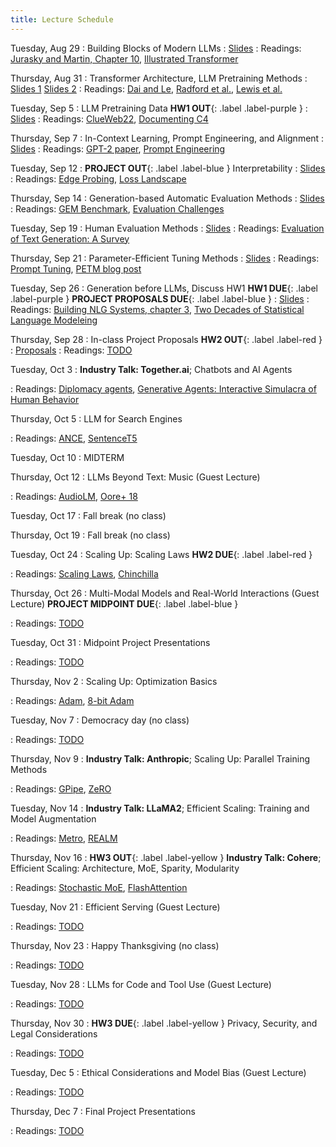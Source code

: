 ```yaml
---
title: Lecture Schedule
---
```


<!-- Sep 28
: [Java & Git](#)
  : [1.1](#)

Sep 29
: **Section**{: .label .label-purple }[Intro to Java](#)
  : [Solution](#)

Sep 30
: [Variables & Objects](#)
  : [1.2](#), [2.1](#)

Oct 1
: **Lab**{: .label .label-purple } [Intro to Java](#)

Oct 2
: [Tracing, IntLists, & Recursion](#)
  : [2.1](#)
: **HW 1 due**{: .label .label-red } -->


<!-- Oct 5
: [Linked Lists & Encapsulation](#)
  : [3.1](#), [2.2](#), [2.3](#)

Oct 6
: **Section**{: .label .label-purple }[Linked Lists](#)
  : [Solution](#)

Oct 7
: [Resizing Arrays](#)
  : [2.4](#), [2.5](#)

Oct 8
: **Lab**{: .label .label-purple } [Resizing Arrays](#)

Oct 9
: [Runtime Analysis](#)
  : [8.1](#), [8.2](#), [8.3](#), [8.4](#)
: **HW 2 due**{: .label .label-red } -->



Tuesday, Aug 29
: Building Blocks of Modern LLMs
  : [Slides](https://www.andrew.cmu.edu/course/11-667/lectures/W1L1_LM_fundamentals_and_transformer_architecture.pdf)
: Readings: [Jurasky and Martin, Chapter 10](https://web.stanford.edu/~jurafsky/slp3/10.pdf), [Illustrated Transformer](http://jalammar.github.io/illustrated-transformer/)

Thursday, Aug 31
: Transformer Architecture, LLM Pretraining Methods
  : [Slides 1](https://www.andrew.cmu.edu/course/11-667/lectures/W1L2_transformer_continued.pdf)
  [Slides 2](https://www.andrew.cmu.edu/course/11-667/lectures/W1L2_Pretraining_Task.pdf)
: Readings: [Dai and Le](https://arxiv.org/abs/1511.01432), [Radford et al.](https://www.mikecaptain.com/resources/pdf/GPT-1.pdf), [Lewis et al.](https://arxiv.org/abs/1910.13461) 

Tuesday, Sep 5
: LLM Pretraining Data **HW1 OUT**{: .label .label-purple } 
  : [Slides](https://www.andrew.cmu.edu/course/11-667/lectures/W2L1_pretraining_data.pdf)
: Readings: [ClueWeb22](https://arxiv.org/pdf/2211.15848.pdf), [Documenting C4](https://arxiv.org/pdf/2104.08758.pdf)

Thursday, Sep 7
: In-Context Learning, Prompt Engineering, and Alignment
  : [Slides](https://www.andrew.cmu.edu/course/11-667/lectures/W2L2_prompt_engineering_alignment.pdf)
: Readings: [GPT-2 paper](https://d4mucfpksywv.cloudfront.net/better-language-models/language_models_are_unsupervised_multitask_learners.pdf), [Prompt Engineering](https://lilianweng.github.io/posts/2023-03-15-prompt-engineering/)

Tuesday, Sep 12
: **PROJECT OUT**{: .label .label-blue } Interpretability
  : [Slides](https://www.andrew.cmu.edu/course/11-667/lectures/W3L1%20Interpretation.pdf)
: Readings: [Edge Probing](https://arxiv.org/abs/1905.06316), [Loss Landscape](https://arxiv.org/abs/1712.09913)

Thursday, Sep 14
: Generation-based Automatic Evaluation Methods
  : [Slides](https://www.andrew.cmu.edu/course/11-667/lectures/W3L2_Automatic%20evaluation%20of%20LLMs.pdf)
: Readings: [GEM Benchmark](https://arxiv.org/pdf/2102.01672.pdf), [Evaluation Challenges](http://aclanthology.lst.uni-saarland.de/D17-1238.pdf)

Tuesday, Sep 19
:  Human Evaluation Methods
  : [Slides](https://www.andrew.cmu.edu/course/11-667/lectures/W4L1_human_evaluation.pdf)
: Readings: [Evaluation of Text Generation: A Survey](https://arxiv.org/abs/2006.14799)

Thursday, Sep 21
: Parameter-Efficient Tuning Methods
  : [Slides](https://www.andrew.cmu.edu/course/11-667/lectures/W4L2_PETM.pptx.pdf)
: Readings: [Prompt Tuning](https://arxiv.org/abs/2104.08691), [PETM blog post](https://www.leewayhertz.com/parameter-efficient-fine-tuning/)

Tuesday, Sep 26
: Generation before LLMs, Discuss HW1 **HW1 DUE**{: .label .label-purple } **PROJECT PROPOSALS DUE**{: .label .label-blue } 
  : [Slides](https://www.andrew.cmu.edu/course/11-667/lectures/W5L1_homework_recap_pre_llms.pptx.pdf)
: Readings: [Building NLG Systems, chapter 3](https://www-cambridge-org.cmu.idm.oclc.org/core/services/aop-cambridge-core/content/view/048E2C49A80D37B3B8BA69DD5FA823F9/9780511519857c3_p41-78_CBO.pdf/architecture_of_a_natural_language_generation_system.pdf), [Two Decades of Statistical Language Modeleing](https://www.cs.cmu.edu/~roni/papers/survey-slm-IEEE-PROC-0004.pdf)

Thursday, Sep 28
: In-class Project Proposals  **HW2 OUT**{: .label .label-red }
  : [Proposals](https://www.andrew.cmu.edu/course/11-667/lectures/W5L2_student_project_proposals.pdf)
: Readings: [TODO](#)

Tuesday, Oct 3
: **Industry Talk: Together.ai**; Chatbots and AI Agents
  <!-- : [Slides](#) -->
: Readings: [Diplomacy agents](https://www-science-org.cmu.idm.oclc.org/doi/pdf/10.1126/science.ade9097), [Generative Agents: Interactive Simulacra of Human Behavior](https://arxiv.org/abs/2304.03442v1)

Thursday, Oct 5
: LLM for Search Engines
  <!-- : [Slides](#) -->
: Readings: [ANCE](https://arxiv.org/pdf/2007.00808.pdf?utm_source=findwork.dev&ref=findwork.dev&utm_medium=jobposting), [SentenceT5](https://arxiv.org/abs/2108.08877)

Tuesday, Oct 10
: MIDTERM
  <!-- : [Slides](#) -->


Thursday, Oct 12
: LLMs Beyond Text: Music (Guest Lecture) 
  <!-- : [Slides](#) -->
: Readings: [AudioLM](https://arxiv.org/pdf/2209.03143.pdf), [Oore+ 18](https://arxiv.org/pdf/1808.03715.pdf)

Tuesday, Oct 17
: Fall break (no class)
  <!-- : [Slides](#) -->


Thursday, Oct 19
: Fall break (no class)
  <!-- : [Slides](#) -->


Tuesday, Oct 24
: Scaling Up: Scaling Laws **HW2 DUE**{: .label .label-red } 
  <!-- : [Slides](#) -->
: Readings: [Scaling Laws](https://arxiv.org/abs/2001.08361), [Chinchilla](https://arxiv.org/abs/2203.15556)

Thursday, Oct 26
: Multi-Modal Models and Real-World Interactions (Guest Lecture) **PROJECT MIDPOINT DUE**{: .label .label-blue }  
  <!-- : [Slides](#) -->
: Readings: [TODO](#)

Tuesday, Oct 31
: Midpoint Project Presentations
  <!-- : [Slides](#) -->
: Readings: [TODO](#)

Thursday, Nov 2
: Scaling Up: Optimization Basics
  <!-- : [Slides](#) -->
: Readings: [Adam](https://arxiv.org/abs/1412.6980), [8-bit Adam](https://arxiv.org/abs/2110.02861)

Tuesday, Nov 7
: Democracy day (no class)
  <!-- : [Slides](#) -->
: Readings: [TODO](#)

Thursday, Nov 9
: **Industry Talk: Anthropic**; Scaling Up: Parallel Training Methods
  <!-- : [Slides](#) -->
: Readings: [GPipe](https://arxiv.org/abs/1811.06965), [ZeRO](https://arxiv.org/abs/1910.02054)

Tuesday, Nov 14
: **Industry Talk: LLaMA2**; Efficient Scaling: Training and Model Augmentation
  <!-- : [Slides](#) -->
: Readings: [Metro](https://arxiv.org/pdf/2204.06644.pdf), [REALM](https://arxiv.org/abs/2002.08909)

Thursday, Nov 16
: **HW3 OUT**{: .label .label-yellow } **Industry Talk: Cohere**; Efficient Scaling: Architecture, MoE, Sparity, Modularity
  <!-- : [Slides](#) -->
: Readings: [Stochastic MoE](https://arxiv.org/pdf/2110.04260.pdf), [FlashAttention](https://arxiv.org/abs/2205.14135)

Tuesday, Nov 21
: Efficient Serving (Guest Lecture)
  <!-- : [Slides](#) -->
: Readings: [TODO](#)

Thursday, Nov 23
: Happy Thanksgiving (no class)
  <!-- : [Slides](#) -->
: Readings: [TODO](#)

Tuesday, Nov 28
: LLMs for Code and Tool Use (Guest Lecture)
  <!-- : [Slides](#) -->
: Readings: [TODO](#)

Thursday, Nov 30
: **HW3 DUE**{: .label .label-yellow } Privacy, Security, and Legal Considerations
  <!-- : [Slides](#) -->
: Readings: [TODO](#)

Tuesday, Dec 5
: Ethical Considerations and Model Bias (Guest Lecture)
  <!-- : [Slides](#) -->
: Readings: [TODO](#)

Thursday, Dec 7
: Final Project Presentations
  <!-- : [Slides](#) -->
: Readings: [TODO](#)
